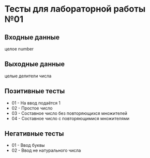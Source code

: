 # Тесты для лабораторной работы №01

## Входные данные 
целое number

## Выходные данные
целые делители числа

## Позитивные тесты 
- 01 - На ввод подаётся 1
- 02 - Простое число
- 03 - Составное число без повторяющихся множителей
- 04 - Составное число с повторяющимися множителями

## Негативные тесты 
- 01 - Ввод буквы
- 02 - Ввод не натурального числа
